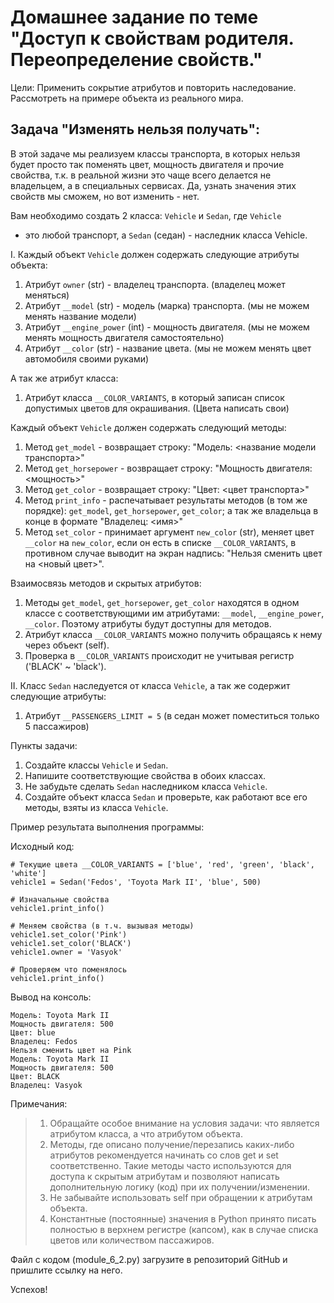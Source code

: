# Домашнее задание по теме "Доступ к свойствам родителя. Переопределение свойств."

Цели: Применить сокрытие атрибутов и повторить наследование. Рассмотреть на
примере объекта из реального мира.

## Задача "Изменять нельзя получать":

В этой задаче мы реализуем классы транспорта, в которых нельзя будет
просто так поменять цвет, мощность двигателя и прочие свойства, т.к. в
реальной жизни это чаще всего делается не владельцем, а в специальных
сервисах. Да, узнать значения этих свойств мы сможем, но вот изменить -
нет.

Вам необходимо создать 2 класса: ```Vehicle``` и ```Sedan```, где ```Vehicle```
- это любой транспорт, а ```Sedan``` (седан) - наследник класса Vehicle.

I. Каждый объект ```Vehicle``` должен содержать следующие атрибуты объекта:

1. Атрибут ```owner``` (str) - владелец транспорта. (владелец может меняться)
2. Атрибут ```__model``` (str) - модель (марка) транспорта. (мы не можем менять
   название модели)
3. Атрибут ```__engine_power``` (int) - мощность двигателя. (мы не можем менять
   мощность двигателя самостоятельно)
4. Атрибут ```__color``` (str) - название цвета. (мы не можем менять цвет
   автомобиля своими руками)

А так же атрибут класса:
1. Атрибут класса ```__COLOR_VARIANTS```, в который записан список допустимых
   цветов для окрашивания. (Цвета написать свои)

Каждый объект ```Vehicle``` должен содержать следующий методы:
1. Метод ```get_model``` - возвращает строку: "Модель: <название модели
   транспорта>"
2. Метод ```get_horsepower``` - возвращает строку: "Мощность
   двигателя: <мощность>"
3. Метод ```get_color``` - возвращает строку: "Цвет: <цвет транспорта>"
4. Метод ```print_info``` - распечатывает результаты методов (в том же
   порядке): ```get_model```, ```get_horsepower```, ```get_color```; а так же
   владельца в конце в формате "Владелец: <имя>"
5. Метод ```set_color``` - принимает аргумент ```new_color``` (str), меняет
   цвет ```__color``` на ```new_color```, если он есть в списке
   ```__COLOR_VARIANTS```, в противном случае выводит на экран надпись: "Нельзя
   сменить цвет на <новый цвет>".

Взаимосвязь методов и скрытых атрибутов:
1. Методы ```get_model```, ```get_horsepower```, ```get_color``` находятся в
   одном классе с соответствующими им атрибутами: ```__model```,
   ```__engine_power```, ```__color```. Поэтому атрибуты будут доступны для
   методов.
2. Атрибут класса ```__COLOR_VARIANTS``` можно получить обращаясь к нему через
   объект (self).
3. Проверка в ```__COLOR_VARIANTS``` происходит не учитывая регистр ('BLACK' ~
   'black').

II. Класс ```Sedan``` наследуется от класса ```Vehicle```, а так же содержит
    следующие атрибуты:

1. Атрибут ```__PASSENGERS_LIMIT = 5``` (в седан может поместиться только 5
   пассажиров)

Пункты задачи:
1. Создайте классы ```Vehicle``` и ```Sedan```.
2. Напишите соответствующие свойства в обоих классах.
3. Не забудьте сделать ```Sedan``` наследником класса ```Vehicle```.
4. Создайте объект класса ```Sedan``` и проверьте, как работают все его методы,
   взяты из класса ```Vehicle```.

Пример результата выполнения программы:

Исходный код:
```
# Текущие цвета __COLOR_VARIANTS = ['blue', 'red', 'green', 'black',
'white']
vehicle1 = Sedan('Fedos', 'Toyota Mark II', 'blue', 500)

# Изначальные свойства
vehicle1.print_info()

# Меняем свойства (в т.ч. вызывая методы)
vehicle1.set_color('Pink')
vehicle1.set_color('BLACK')
vehicle1.owner = 'Vasyok'

# Проверяем что поменялось
vehicle1.print_info()
```

Вывод на консоль:
```
Модель: Toyota Mark II
Мощность двигателя: 500
Цвет: blue
Владелец: Fedos
Нельзя сменить цвет на Pink
Модель: Toyota Mark II
Мощность двигателя: 500
Цвет: BLACK
Владелец: Vasyok
```

Примечания:
> 1. Обращайте особое внимание на условия задачи: что является атрибутом
     класса, а что атрибутом объекта.
> 2. Методы, где описано получение/перезапись каких-либо атрибутов
     рекомендуется начинать со слов get и set соответственно. Такие методы
     часто используются для доступа к скрытым атрибутам и позволяют
     написать дополнительную логику (код) при их получении/изменении.
> 3. Не забывайте использовать self при обращении к атрибутам объекта.
> 4. Константные (постоянные) значения в Python принято писать полностью в
     верхнем регистре (капсом), как в случае списка цветов или количеством
     пассажиров.

Файл с кодом (module_6_2.py) загрузите в репозиторий GitHub и пришлите
ссылку на него.

Успехов!
